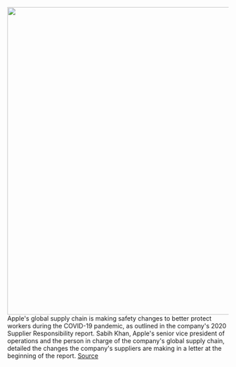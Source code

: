 <img src='https://cdn.vox-cdn.com/thumbor/uofrn6cUvSOLaWgdO0yRuOwCDOE=/0x0:2040x1360/1200x800/filters:focal(857x517:1183x843)/cdn.vox-cdn.com/uploads/chorus_image/image/66799612/acastro_180604_1777_apple_wwdc_0003.0.jpg' width='700px' /><br/>
Apple's global supply chain is making safety changes to better protect workers during the COVID-19 pandemic, as outlined in the company's 2020 Supplier Responsibility report. Sabih Khan, Apple's senior vice president of operations and the person in charge of the company's global supply chain, detailed the changes the company's suppliers are making in a letter at the beginning of the report.
<a href='https://www.theverge.com/2020/5/14/21259196/apple-global-supply-chain-protect-workers-covid-19-pandemic-sabih-khan'> Source <a/>